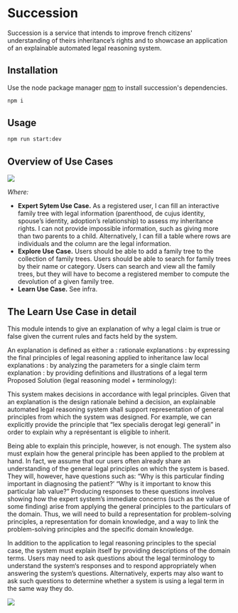 # Succession

Succession is a service that intends to improve french citizens' understanding of theirs inheritance’s rights and to showcase an application of an explainable automated legal reasoning system.

## Installation

Use the node package manager [npm](https://www.npmjs.com/) to install succession's dependencies.

```bash
npm i
```

## Usage

```bash
npm run start:dev
```

## Overview of Use Cases
<img src="https://www.plantuml.com/plantuml/img/dP9D2i9038NtSueixQ8zGIa8_Y2uKheJP6pJ6XXdQZeZAbx8StWnMwGYBKhjBkHxRyAyH65cmHfWolSMKc9CB1ajH5mYGtZpVLXXJgL5ndHRDpz8hBd5H4iClX_1A0ohyaG9HX5iD4pF1RA5zQKI7Zpn6qCGT5-Onml830ypZxLKbojslGrukzmkDGT9-eKdU3BArUdyRLtIxd5dgSW-xWFCHqUf73HuHcNoRMoFg5PO6BPUhwqkKRBs-Xw0Cbnje7D0W-GbvHfSyPjJ7LvJGT2qZQk-9vu0">

*Where:*
- **Expert Sytem Use Case.** As a registered user, I can fill an interactive family tree with legal information (parenthood, de cujus identity, spouse’s identity, adoption’s relationship) to assess my inheritance rights. I can not provide impossible information, such as giving more than two parents to a child. Alternatively, I can fill a table where rows are individuals and the column are the legal information.
- **Explore Use Case.** Users should be able to add a family tree to the collection of family trees. Users should be able to search for family trees by their name or category. Users can search and view all the family trees, but they will have to become a registered member to compute the devolution of a given family tree.
- **Learn Use Case.** See infra.

## The Learn Use Case in detail

This module intends to give an explanation of why a legal claim is true or false given the current rules and facts held by the system. 

An explanation is defined as either a :
rationale explanations : by expressing the final principles of legal reasoning applied to inheritance law
local explanations : by analyzing the parameters for a single claim
term explanation : by providing definitions and illustrations of a legal term
Proposed Solution (legal reasoning model + terminology):

This system makes decisions in accordance with legal principles. Given that an explanation is the design rationale behind a decision, an explainable automated legal reasoning system shall support representation of general principles from which the system was designed. For example, we can explicitly provide the principle that “lex specialis derogat legi generali” in order to explain why a représentant is eligible to inherit.

Being able to explain this principle, however, is not enough. The system also must explain how the general principle has been applied to the problem at hand. In fact, we assume that our users often already share an understanding of the general legal principles on which the system is based. They will, however, have questions such as: “Why is this particular finding important in diagnosing the patient?’ “Why is it important to know this particular lab value?” Producing responses to these questions involves showing how the expert system’s immediate concerns (such as the value of some finding) arise from applying the general principles to the particulars of the domain. Thus, we will need to build a representation for problem-solving principles, a representation for domain knowledge, and a way to link the problem-solving principles and the specific domain knowledge.

In addition to the application to legal reasoning principles to the special case, the system must explain itself by providing descriptions of the domain terms. Users may need to ask questions about the legal terminology to understand the system‘s responses and to respond appropriately when answering the system’s questions. Alternatively, experts may also want to ask such questions to determine whether a system is using a legal term in the same way they do.

<img src="https://www.plantuml.com/plantuml/img/TP1TJiCm48JVVOfS07439Fu44K82cefdamofLNitsdKA0N5tDYbKJQ4lbkpvPdR7kWxKUV6fq3n4s2cXpdsARXKQ50bvnOswEdhLuexuBQ9fSU4LnQShYYjEFj0zDuXsUn1-YKWBZfj0xOusfOAaG1ov7UpszPDdV6kZdoLao9JdVgNhzmwI5uDcf4afwHK2gb49niGdQ1_pFXyz-HoORa0GdtcR-DX3XbEZEoR5EVauV436rOFMt8jYaOr66w3JgxSbRuEQVrpraca3qIdOnsLf0-U_S78sh-7cfKpUh-9clKmioQXEC3eFjVywkJt3ba7TZqGbliPSFHOnznpd3eeUmvQww_bNTDy0">